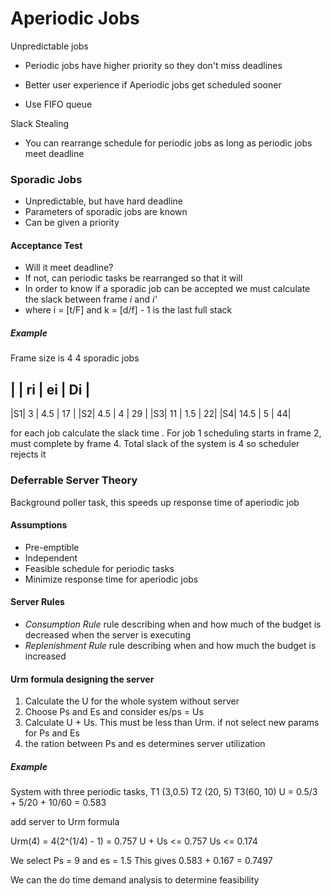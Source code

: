 Aperiodic Jobs
==============

Unpredictable jobs

- Periodic jobs have higher priority so they don't miss deadlines
- Better user experience if Aperiodic jobs get scheduled sooner

- Use FIFO queue

Slack Stealing
- You can rearrange schedule for periodic jobs as long as periodic jobs meet deadline


### Sporadic Jobs

- Unpredictable, but have hard deadline
- Parameters of sporadic jobs are known
- Can be given a priority

#### Acceptance Test

- Will it meet deadline?
- If not, can periodic tasks be rearranged so that it will
- In order to know if a sporadic job can be accepted we must calculate the slack between frame _i_ and _i'_
 - where i = [t/F] and k = [d/f] - 1 is the last full stack

##### Example

Frame size is 4
4 sporadic jobs

|  | ri | ei | Di |
------------------
|S1| 3 | 4.5 | 17 |
|S2| 4.5 | 4 | 29 |
|S3| 11 | 1.5 | 22|
|S4| 14.5 | 5 | 44|

for each job calculate the slack time . For job 1 scheduling starts in frame 2, must complete by frame 4. Total slack of the system is 4 so scheduler rejects it

### Deferrable Server Theory

Background poller task, this speeds up response time of aperiodic job

#### Assumptions

 - Pre-emptible
 - Independent
 - Feasible schedule for periodic tasks
 - Minimize response time for aperiodic jobs

#### Server Rules

 - *Consumption Rule* rule describing when and how much of the budget is decreased when the server is executing
 - *Replenishment Rule* rule describing when and how much the budget is increased


 #### Urm formula designing the server

 1. Calculate the U for the whole system without server
 2. Choose Ps and Es and consider es/ps = Us
 3. Calculate U + Us. This must be less than Urm. if not select new params for Ps and Es
 4. the ration between Ps and es determines server utilization

##### Example

System with three periodic tasks, T1 (3,0.5) T2 (20, 5) T3(60, 10)
U = 0.5/3 + 5/20 + 10/60 = 0.583

add server to Urm formula

Urm(4) = 4(2^(1/4) - 1) = 0.757
U + Us <= 0.757
Us <= 0.174

We select Ps = 9 and es = 1.5
This gives 0.583 + 0.167 = 0.7497

We can the do time demand analysis to determine feasibility



